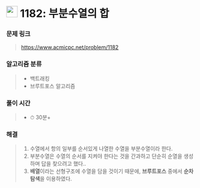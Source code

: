 # <img src="https://static.solved.ac/tier_small/9.svg" width=30> 1182: 부분수열의 합

### 문제 링크

> https://www.acmicpc.net/problem/1182

### 알고리즘 분류
>- 백트래킹
>- 브루트포스 알고리즘

### 풀이 시간

> - ⏱ 30분+

### 해결
> 1. 수열에서 항의 일부를 순서있게 나열한 수열을 부분수열이라 한다.
> 1. 부분수열은 수열의 순서를 지켜야 한다는 것을 간과하고 단순히 순열을 생성하며 답을 찾으려고 했다..
> 2. **배열**이라는 선형구조에 수열을 담을 것이기 때문에, **브루트포스** 중에서 **순차탐색**을 이용하였다.